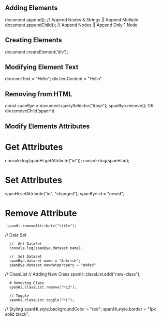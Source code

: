 ## Adding Elements
document.append();  // Append Nodes & Strings || Append Multiple
document.appendChild(); // Append Nodes || Append Only 1 Node

## Creating Elements
document.createElement('div');

## Modifying Element Text
div.innerText = "Hello";
div.textContent = "Hello"

## Removing from HTML
const spanBye = document.querySelector("#bye");
spanBye.remove();
OR
div.removeChild(spanHi)

## Modify Elements Attributes

# Get Attributes
console.log(spanHi.getAttribute("id"));
console.log(spanHi.id);

# Set Attributes
 spanHi.setAttribute("id", "changed");
 spanBye.id = "newid";
 
 # Remove Attribute
     spanHi.removeAttribute("title");

// Data Set

      //  Get DataSet
      console.log(spanBye.dataset.name);

      //  Set Dataset
      spanBye.dataset.name = "Ankrish";
      spanBye.dataset.newdatapropery = "added"

// ClassList
      // Adding New Class
      spanHi.classList.add("new-class");

      # Removing Class
      spanHi.classList.remove("hi2");

      // Toggle
      spanHi.classList.toggle("hi");

// Styling
      spanHi.style.backgroundColor = "red";
      spanHi.style.border = "1px solid black";
